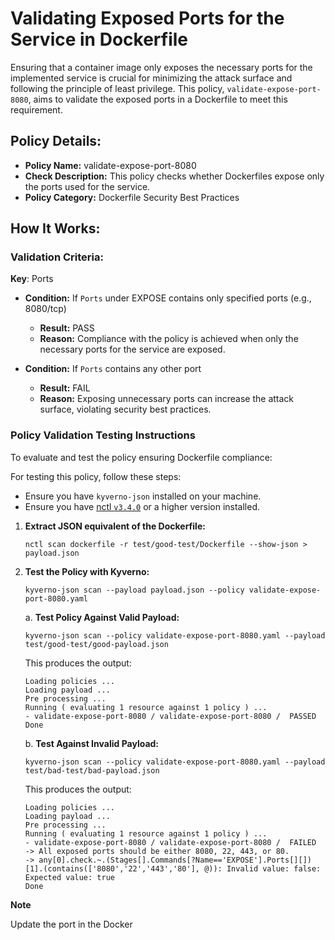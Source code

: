 # Validating Exposed Ports for the Service in Dockerfile

Ensuring that a container image only exposes the necessary ports for the implemented service is crucial for minimizing the attack surface and following the principle of least privilege. This policy, `validate-expose-port-8080`, aims to validate the exposed ports in a Dockerfile to meet this requirement.

## Policy Details:

- **Policy Name:** validate-expose-port-8080
- **Check Description:** This policy checks whether Dockerfiles expose only the ports used for the service.
- **Policy Category:** Dockerfile Security Best Practices

## How It Works:

### Validation Criteria:

**Key**: Ports

- **Condition:** If `Ports` under EXPOSE contains only specified ports (e.g., 8080/tcp)
  - **Result:** PASS
  - **Reason:** Compliance with the policy is achieved when only the necessary ports for the service are exposed.

- **Condition:** If `Ports` contains any other port
  - **Result:** FAIL
  - **Reason:** Exposing unnecessary ports can increase the attack surface, violating security best practices.

### Policy Validation Testing Instructions

To evaluate and test the policy ensuring Dockerfile compliance:

For testing this policy, follow these steps:
- Ensure you have `kyverno-json` installed on your machine.
- Ensure you have [nctl `v3.4.0`](https://downloads.nirmata.io/nctl/downloads/) or a higher version installed.

1. **Extract JSON equivalent of the Dockerfile:**
    ```
    nctl scan dockerfile -r test/good-test/Dockerfile --show-json > payload.json
    ```

2. **Test the Policy with Kyverno:**
    ```
    kyverno-json scan --payload payload.json --policy validate-expose-port-8080.yaml
    ```
    
    a. **Test Policy Against Valid Payload:**
    ```
    kyverno-json scan --policy validate-expose-port-8080.yaml --payload test/good-test/good-payload.json
    ```

    This produces the output:
    ```
    Loading policies ...
    Loading payload ...
    Pre processing ...
    Running ( evaluating 1 resource against 1 policy ) ...
    - validate-expose-port-8080 / validate-expose-port-8080 /  PASSED
    Done
    ```

    b. **Test Against Invalid Payload:**
    ```
    kyverno-json scan --policy validate-expose-port-8080.yaml --payload test/bad-test/bad-payload.json
    ```

    This produces the output:
    ```
    Loading policies ...
    Loading payload ...
    Pre processing ...
    Running ( evaluating 1 resource against 1 policy ) ...
    - validate-expose-port-8080 / validate-expose-port-8080 /  FAILED
    -> All exposed ports should be either 8080, 22, 443, or 80.
    -> any[0].check.~.(Stages[].Commands[?Name=='EXPOSE'].Ports[][])[1].(contains(['8080','22','443','80'], @)): Invalid value: false: Expected value: true
    Done
    ```

**Note**

  Update the port in the Docker

